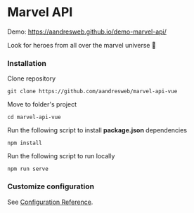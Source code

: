 # Marvel API

Demo:  https://aandresweb.github.io/demo-marvel-api/

Look for heroes from all over the marvel universe 🤍

### Installation

Clone repository
```
git clone https://github.com/aandresweb/marvel-api-vue
```

Move to folder's project

```
cd marvel-api-vue
```

Run the following script to install **package.json** dependencies
```
npm install
```
Run the following script to run locally 
```
npm run serve
```


### Customize configuration
See [Configuration Reference](https://cli.vuejs.org/config/).
